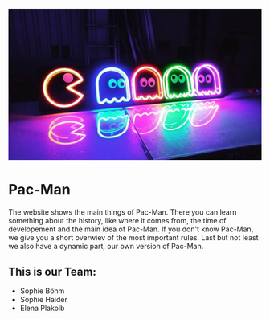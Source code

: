 ![A Pac-Man](pacMan.jpg)

# Pac-Man
The website shows the main things of Pac-Man. There you can learn something about the history, like where it comes from, the time of developement and the main idea of Pac-Man. If you don't know Pac-Man, we give you a short overwiev of the most important rules. Last but not least we also have a dynamic part, our own version of Pac-Man.   

## This is our Team:
* Sophie Böhm
* Sophie Haider
* Elena Plakolb